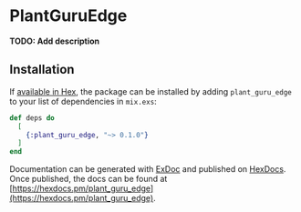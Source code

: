 # PlantGuruEdge

**TODO: Add description**

## Installation

If [available in Hex](https://hex.pm/docs/publish), the package can be installed
by adding `plant_guru_edge` to your list of dependencies in `mix.exs`:

```elixir
def deps do
  [
    {:plant_guru_edge, "~> 0.1.0"}
  ]
end
```

Documentation can be generated with [ExDoc](https://github.com/elixir-lang/ex_doc)
and published on [HexDocs](https://hexdocs.pm). Once published, the docs can
be found at [https://hexdocs.pm/plant_guru_edge](https://hexdocs.pm/plant_guru_edge).

